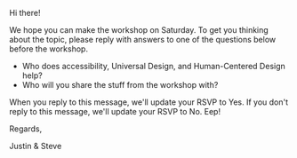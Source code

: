 Hi there!

We hope you can make the workshop on Saturday. To get you thinking about the topic, please reply with answers to one of the questions below before the workshop.

* Who does accessibility, Universal Design, and Human-Centered Design help?
* Who will you share the stuff from the workshop with?

When you reply to this message, we'll update your RSVP to Yes. If you don't reply to this message, we'll update your RSVP to No. Eep!

Regards,

Justin & Steve
